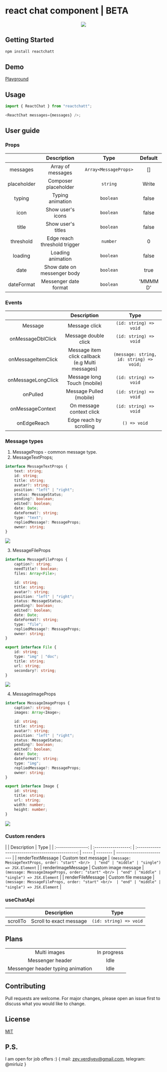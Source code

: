 # react chat component | BETA

<p align="center">
 <img src='https://github.com/Mirluiz/reactchatt/blob/master/demo.gif'/>
</p>

## Getting Started

```bash
npm install reactchatt
```

## Demo

[Playground](https://reactchatt.az)

## Usage

```ts
import { ReactChat } from "reactchatt";

<ReactChat messages={messages} />;
```

## User guide

### Props

|             |         Description          |         Type          | Default  |
| :---------: | :--------------------------: | :-------------------: | :------: |
|  messages   |      Array of messages       | `Array<MessageProps>` |    []    |
| placeholder |     Composer placeholder     |       `string`        |  Write   |
|   typing    |       Typing animation       |       `boolean`       |  false   |
|    icon     |      Show user's icons       |       `boolean`       |  false   |
|    title    |      Show user's titles      |       `boolean`       |  false   |
|  threshold  | Edge reach threshold trigger |       `number`        |    0     |
|   loading   |      Loading animation       |       `boolean`       |  false   |
|    date     | Show date on messenger body  |       `boolean`       |   true   |
| dateFormat  |    Messenger date format     |       `boolean`       | 'MMMM D' |

### Events

|                    |                      Description                      |                   Type                   |
| :----------------: | :---------------------------------------------------: | :--------------------------------------: |
|      Message       |                     Message click                     |          `(id: string) => void`          |
| onMessageDblClick  |                 Message double click                  |          `(id: string) => void`          |
| onMessageItemClick | Message item click callback<br/> (e.g Multi messages) | `(message: string, id: string) => void;` |
| onMessageLongClick |              Message long Touch (mobile)              |          `(id: string) => void`          |
|      onPulled      |                Message Pulled (mobile)                |          `(id: string) => void`          |
|  onMessageContext  |               On message context click                |          `(id: string) => void`          |
|    onEdgeReach     |                Edge reach by scrolling                |               `() => void`               |

### Message types

1. MessageProps - common message type.
2. MessageTextProps;

```typescript
interface MessageTextProps {
	text: string;
	id: string;
	title: string;
	avatar?: string;
	position: "left" | "right";
	status: MessageStatus;
	pending?: boolean;
	edited?: boolean;
	date: Date;
	dateFormat?: string;
	type: "text";
	repliedMessage?: MessageProps;
	owner: string;
}
```

<img src='https://github.com/Mirluiz/reactchatt/blob/master/text.png'/>

3. MessageFileProps

```typescript
interface MessageFileProps {
	caption?: string;
	needTitle?: boolean;
	files: Array<File>;

	id: string;
	title: string;
	avatar?: string;
	position: "left" | "right";
	status: MessageStatus;
	pending?: boolean;
	edited?: boolean;
	date: Date;
	dateFormat?: string;
	type: "file";
	repliedMessage?: MessageProps;
	owner: string;
}

export interface File {
	id: string;
	type: "img" | "doc";
	title: string;
	url: string;
	secondary?: string;
}
```

<img src='https://github.com/Mirluiz/reactchatt/blob/master/docs.png'/>

4. MessageImageProps

```typescript
interface MessageImageProps {
	caption?: string;
	images: Array<Image>;

	id: string;
	title: string;
	avatar?: string;
	position: "left" | "right";
	status: MessageStatus;
	pending?: boolean;
	edited?: boolean;
	date: Date;
	dateFormat?: string;
	type: "img";
	repliedMessage?: MessageProps;
	owner: string;
}

export interface Image {
	id: string;
	title: string;
	url: string;
	width: number;
	height: number;
}
```

<img src='https://github.com/Mirluiz/reactchatt/blob/master/images.png'/>

### Custom renders

|                    |     Description      |                        Type                        |
| :----------------: | :------------------: | :------------------------------------------------: | ----- | -------- | ------------------------- |
| renderTextMessage  | Custom text message  | `(message: MessageTextProps, order: "start" <br/>  | "end" | "middle" | "single") => JSX.Element` |
| renderImageMessage | Custom image message | `(message: MessageImageProps, order: "start" <br/> | "end" | "middle" | "single") => JSX.Element` |
| renderFileMessage  | Custom file message  | `(message: MessageFileProps, order: "start" <br/>  | "end" | "middle" | "single") => JSX.Element` |

### useChatApi

|          |       Description       |          Type          |
| :------: | :---------------------: | :--------------------: |
| scrollTo | Scroll to exact message | `(id: string) => void` |

## Plans

|                                   |             |
| :-------------------------------: | :---------: |
|           Multi images            | In progress |
|         Messenger header          |    Idle     |
| Messenger header typing animation |    Idle     |

## Contributing

Pull requests are welcome. For major changes, please open an issue first
to discuss what you would like to change.

## License

[MIT](https://choosealicense.com/licenses/mit/)

## P.S.

I am open for job offers :)
{
mail: zey.verdiyev@gmail.com,
telegram: @mirluiz
}
